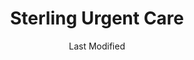 ---
layout: location-page
date: Last Modified
description: "Local COVID-19 testing is available at Sterling Urgent Care in Afton, Wyoming, USA."
permalink: "locations/wyoming/afton/sterling-urgent-care-4/"
tags:
  - locations
  - wyoming
title: Sterling Urgent Care
uniqueName: sterling-urgent-care-4
state: Wyoming
stateAbbr: WY
hood: "Afton"
address: "47 Doc Perkes Ave"
city: "Afton"
zip: "83110"
zipsNearby: "83110 83112 83118 83128 83111 83113 82922 83114 82925 83115 83119 83120 83122 83001 83002 83025 83123 82941 83126 83127 83014 83217 83223 83238 83239 83241 83283 83428 83246 83220 83254 83233 83261 83263 83272 83287 83230 83276 83285 83281 83449 84028" 
mapUrl: "http://maps.apple.com/?q=Sterling+Urgent+Care&address=47+Doc+Perkes+Ave,Afton,Wyoming,83110"
locationType: Walk-in
phone: "307-885-3637"
website: "https://www.sterlingurgentcare.com/coronavirus-covid-19/"
onlineBooking: undefined
closed: undefined
closedUpdate: April 18th, 2020
notes: "By appointment only. Limited test kits available."
days: M-Sat
hours: 8AM-8PM
ctaMessage: Learn more
ctaUrl: "https://www.sterlingurgentcare.com/coronavirus-covid-19/"
---